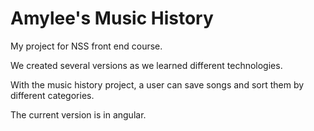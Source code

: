 # Amylee's Music History

My project for NSS front end course.

We created several versions as we learned different technologies.

With the music history project, a user can save songs and sort them by different categories.

The current version is in angular.
